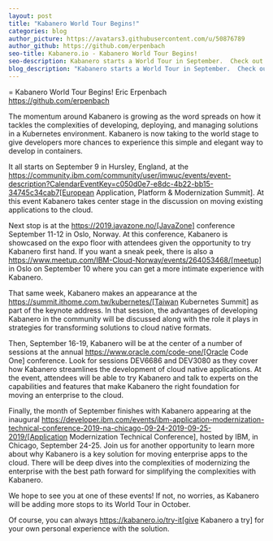 ```yaml
---
layout: post
title: "Kabanero World Tour Begins!"
categories: blog
author_picture: https://avatars3.githubusercontent.com/u/50876789
author_github: https://github.com/erpenbach
seo-title: Kabanero.io - Kabanero World Tour Begins!
seo-description: Kabanero starts a World Tour in September.  Check out the venues where we will be demonstrating how it can simplify app modernization and moving to containers and Kubernetes.
blog_description: "Kabanero starts a World Tour in September.  Check out the venues where we will be demonstrating how it can simplify modernizing your apps and moving to containers and Kubernetes."
---
```

= Kabanero World Tour Begins!
Eric Erpenbach <https://github.com/erpenbach>

The momentum around Kabanero is growing as the word spreads on how it tackles the complexities of developing, deploying, and managing solutions in a Kubernetes environment.   Kabanero is now taking to the world stage to give developers more chances to experience this simple and elegant way to develop in containers.

It all starts on September 9 in Hursley, England, at the https://community.ibm.com/community/user/imwuc/events/event-description?CalendarEventKey=c050d0e7-e8dc-4b22-bb15-34745c34cab7[European Application, Platform & Modernization Summit]. At this event Kabanero takes center stage in the discussion on moving existing applications to the cloud.

Next stop is at the https://2019.javazone.no/[JavaZone] conference September 11-12 in Oslo, Norway.  At this conference, Kabanero is showcased on the expo floor with attendees given the opportunity to try Kabanero first hand.  If you want a sneak peek, there is also a https://www.meetup.com/IBM-Cloud-Norway/events/264053468/[meetup] in Oslo on September 10 where you can get a more intimate experience with Kabanero.

That same week, Kabanero makes an appearance at the https://summit.ithome.com.tw/kubernetes/[Taiwan Kubernetes Summit] as part of the keynote address.  In that session, the advantages of developing Kabanero in the community will be discussed along with the role it plays in strategies for transforming solutions to cloud native formats.

Then, September 16-19, Kabanero will be at the center of a number of sessions at the annual https://www.oracle.com/code-one/[Oracle Code One] conference. Look for sessions DEV6686 and DEV3080 as they cover how Kabanero streamlines the development of cloud native applications.  At the event, attendees will be able to try Kabanero and talk to experts on the capabilities and features that make Kabanero the right foundation for moving an enterprise to the cloud.

Finally, the month of September finishes with Kabanero appearing at the inaugural https://developer.ibm.com/events/ibm-application-modernization-technical-conference-2019-na-chicago-09-24-2019-09-25-2019/[Application Modernization Technical Conference], hosted by IBM, in Chicago, September 24-25.  Join us for another opportunity to learn more about why Kabanero is a key solution for moving enterprise apps to the cloud.  There will be deep dives into the complexities of modernizing the enterprise with the best path forward for simplifying the complexities with Kabanero.

We hope to see you at one of these events! If not, no worries, as Kabanero will be adding more stops to its World Tour in October.

Of course, you can always https://kabanero.io/try-it[give Kabanero a try] for your own personal experience with the solution.
